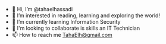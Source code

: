- 👋 Hi, I’m @tahaelhassadi
- 👀 I’m interested in reading, learning and exploring the world!
- 🌱 I’m currently learning Information Security
- 💞️ I'm looking to collaborate is skills an IT Technician
- 📫 How to reach me TahaElh@gmail.com

<!---
tahaelhassadi/tahaelhassadi is a ✨ special ✨ repository because its `README.md` (this file) appears on your GitHub profile.
You can click the Preview link to take a look at your changes.
--->
